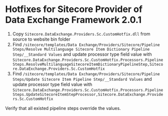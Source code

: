 # Hotfixes for Sitecore Provider of Data Exchange Framework 2.0.1
1. Copy `Sitecore.DataExchange.Providers.Sc.CustomHotfix.dll` from source to website bin folder
2. Find `/sitecore/templates/Data Exchange/Providers/Sitecore/Pipeline Steps/Resolve Multilanguage Sitecore Item Dictionary Pipeline Step/__Standard Values` and update processor type field value with `Sitecore.DataExchange.Providers.Sc.CustomHotfix.Processors.PipelineSteps.ResolveMultilanguageSitecoreItemDictionaryPipelineStep,Sitecore.DataExchange.Providers.Sc.CustomHotfix`
3. Find `/sitecore/templates/Data Exchange/Providers/Sitecore/Pipeline Steps/Update Sitecore Item Pipeline Step/__Standard Values` and update processor type field value with `Sitecore.DataExchange.Providers.Sc.CustomHotfix.Processors.PipelineSteps.UpdateSitecoreItemStepProcessor,Sitecore.DataExchange.Providers.Sc.CustomHotfix`

Verify that all existed pipeline steps override the values.
